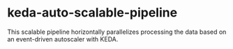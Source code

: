 # keda-auto-scalable-pipeline
This scalable pipeline horizontally parallelizes processing the data based on an event-driven autoscaler with KEDA.
